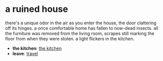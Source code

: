 # a ruined house

there's a unique odor in the air as you enter the house, the door clattering off its hinges. a once comfortable home has fallen to now-dead insects. all the furniture was removed from the living room, scrapes still marking the floor from when they were stolen. a light flickers in the kitchen.

- **the kitchen**: [the kitchen](the-kitchen-4tv44d.md)
- **leave**: [travel](travel-travel.md)
